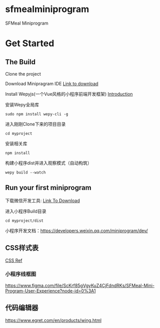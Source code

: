 # sfmealminiprogram
SFMeal Miniprogram

# Get Started

## The Build

Clone the project

Download Minipragram IDE  [Link to download](https://www.egret.com/products/wing.html)

Install Wepyjs(一个Vue风格的小程序前端开发框架) [Introduction](https://tencent.github.io/wepy/document.html#/?id=wepy%E9%A1%B9%E7%9B%AE%E7%9A%84%E5%88%9B%E5%BB%BA%E4%B8%8E%E4%BD%BF%E7%94%A8)

安装Wepy全局库
```
sudo npm install wepy-cli -g
```
进入刚刚Clone下来的项目目录
```
cd myproject
```
安装相关库
```
npm install
```
构建小程序dist并进入观察模式（自动构筑）
```
wepy build --watch
```

## Run your first miniprogram

下载微信开发工具: [Link To Download](https://developers.weixin.qq.com/miniprogram/dev/devtools/download.html)

进入小程序Build目录
```
cd myproject/dist
```

小程序开发文档：https://developers.weixin.qq.com/miniprogram/dev/

## CSS样式表

[CSS Ref](http://basscss.com/)

### 小程序线框图

https://www.figma.com/file/ScKrf85gVgyKuZ4CjFdndRKs/SFMeal-Mini-Program-User-Experience?node-id=0%3A1

## 代码编辑器

https://www.egret.com/en/products/wing.html
